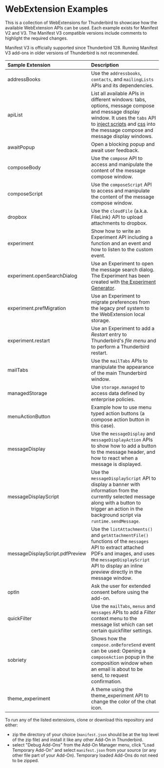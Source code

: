 # WebExtension Examples

This is a collection of WebExtensions for Thunderbird to showcase how the available WebExtension APIs can be used. Each example exists for Manifest V2 and V3. The Manifest V3 compatible versions include comments to highlight the required changes.

Manifest V3 is officially supported since Thunderbird 128. Running Manifest V3 add-ons in older versions of Thunderbird is not recommended.

| Sample Extension                | Description |
|:--------------------------------|:------------|
| addressBooks                    | Use the `addressbooks`, `contacts`, and `mailingLists` APIs and its dependencies. |
| apiList                         | List all available APIs in different windows: tabs, options, message compose and message display window. It uses the `tabs` API to [inject scripts](https://thunderbird-webextensions.readthedocs.io/en/latest/tabs.html#executescript-tabid-details) and [css](https://thunderbird-webextensions.readthedocs.io/en/latest/tabs.html#insertcss-tabid-details) into the message compose and message display windows. |
| awaitPopup                      | Open a blocking popup and await user feedback. |
| composeBody                     | Use the `compose` API to access and manipulate the content of the message compose window. |
| composeScript                   | Use the `composeScript` API to access and manipulate the content of the message compose window. |
| dropbox                         | Use the `cloudFile` (a.k.a. FileLink) API to upload attachments to dropbox. |
| experiment                      | Show how to write an Experiment API including a function and an event and how to listen to the custom event. |
| experiment.openSearchDialog     | Use an Experiment to open the message search dialog. The Experiment has been created with [the Experiment Generator](https://darktrojan.github.io/generator/generator.html).|
| experiment.prefMigration        | Use an Experiment to migrate preferences from the legacy pref system to the WebExtension local storage. |
| experiment.restart              | Use an Experiment to add a *Restart* entry to Thunderbird's *file menu* and to perform a Thunderbird restart. |
| mailTabs                        | Use the `mailTabs` APIs to manipulate the appearance of the main Thunderbird window.|
| managedStorage                  | Use `storage.managed` to access data defined by enterprise policies.|
| menuActionButton                | Example how to use menu typed action buttons (a compose action button in this case).|
| messageDisplay                  | Use the `messageDisplay` and `messageDisplayAction` APIs to show how to add a button to the message header, and how to react when a message is displayed.|
| messageDisplayScript            | Use the `messageDisplayScript` API to display a banner with information from the currently selected message along with a button to trigger an action in the background script via `runtime.sendMessage`. |
| messageDisplayScript.pdfPreview | Use the `listAttachments()` and `getAttachmentFile()` functions of the `messages` API to extract attached PDFs and images, and uses the `messageDisplayScript` API to display an inline preview directly in the message window. |
| optIn                           | Ask the user for extended consent before using the add-on.|
| quickFilter                     | Use the `mailTabs`, `menus` and `messages` APIs to add a *Filter* context menu to the message list which can set certain quickfilter settings. |
| sobriety                        | Shows how the `compose.onBeforeSend` event can be used: Opening a `composeAction` popup in the composition window when an email is about to be send, to request confirmation. |
| theme_experiment                | A theme using the theme_experiment API to change the color of the chat icon. |


To run any of the listed extensions, clone or download this repository and either:

* zip the directory of your choice (`manifest.json` should be at the top level of the zip file) and install it like any other Add-On in Thunderbird.
* select "Debug Add-Ons" from the Add-On Manager menu, click "Load Temporary Add-On" and select `manifest.json` from your source (or any other file part of your Add-On). Temporary loaded Add-Ons do not need to be zipped.
